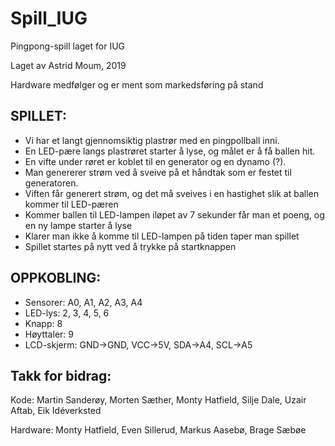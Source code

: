 # Spill_IUG
Pingpong-spill laget for IUG

Laget av Astrid Moum, 2019

Hardware medfølger og er ment som markedsføring på stand

SPILLET:
-
- Vi har et langt gjennomsiktig plastrør med en pingpollball inni. 
- En LED-pære langs plastrøret starter å lyse, og målet er å få ballen hit.
- En vifte under røret er koblet til en generator og en dynamo (?). 
- Man genererer strøm ved å sveive på et håndtak som er festet til generatoren.
- Viften får generert strøm, og det må sveives i en hastighet slik at ballen kommer til LED-pæren
- Kommer ballen til LED-lampen iløpet av 7 sekunder får man et poeng, og en ny lampe starter å lyse
- Klarer man ikke å komme til LED-lampen på tiden taper man spillet
- Spillet startes på nytt ved å trykke på startknappen



OPPKOBLING:
- 
- Sensorer: A0, A1, A2, A3, A4
- LED-lys: 2, 3, 4, 5, 6
- Knapp: 8
- Høyttaler: 9
- LCD-skjerm: GND->GND, VCC->5V, SDA->A4, SCL->A5


Takk for bidrag:
- 
Kode: Martin Sanderøy, Morten Sæther, Monty Hatfield, Silje Dale, Uzair Aftab, Eik Idéverksted

Hardware: Monty Hatfield, Even Sillerud, Markus Aasebø, Brage Sæbøe
